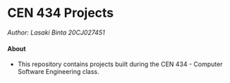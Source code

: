 # CEN 434 Projects
*Author: Lasaki Binta 20CJ027451*
#### About
- This repository contains projects built during the CEN 434 - Computer Software Engineering class.
